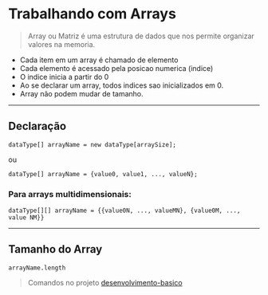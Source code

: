 # Trabalhando com Arrays

> Array ou Matriz é uma estrutura de dados que nos permite organizar valores na memoria.

- Cada item em um array é chamado de elemento
- Cada elemento é acessado pela posicao numerica (indice)
- O indice inicia a partir do 0
- Ao se declarar um array, todos indices sao inicializados em 0.
- Array não podem mudar de tamanho.

---
## Declaração

```
dataType[] arrayName = new dataType[arraySize];
```
ou
```
dataType[] arrayName = {value0, value1, ..., valueN};
```

### Para arrays multidimensionais:
```
dataType[][] arrayName = {{value0N, ..., valueMN}, {value0M, ..., value NM}}
```
---
## Tamanho do Array

```
arrayName.length
```	

> Comandos no projeto [desenvolvimento-basico](https://github.com/OtavioKoike/DIO-Bootcamp-Inter-Java-Developer/tree/master/Projetos/desenvolvimento-basico)